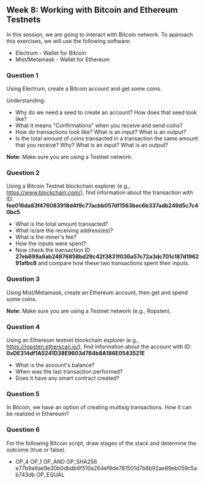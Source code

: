 ## Week 8: Working with Bitcoin and Ethereum Testnets

In this session, we are going to interact with Bitcoin network.
To approach this exercises, we will use the following software:
* Electrum - Wallet for Bitcoin
* Mist/Metamask - Wallet for Ethereum

### Question 1

Using Electrum, create a Bitcoin account and get some coins.

Understanding:
* Why do we need a seed to create an account? How does that seed look like?
* What it means "Confirmations" when you receive and send coins?
* How do transactions look like? What is an input? What is an output?
* Is the total amount of coins transacted in a transaction the same amount that
you receive? Why? What is an input? What is an output?

**Note:** Make sure you are using a Testnet network.

### Question 2

Using a Bitcoin Testnet blockchain explorer (e.g., https://www.blockchain.com/),
find information about the transaction with ID:
**fee016da83f476083918d4f9c77acbb057df1563bec6b337adb249d5c7c40bc5**

* What is the total amount transacted?
* What is/are the receiving address(es)?
* What is the miner's fee?
* How the inputs were spent?
* Now check the transaction ID **27eb699a9ab24876858bd29c42f3831f036a57c72a3dc701c187d196291afbc8** and compare how these two transactions spent their inputs.

### Question 3

Using Mist/Metamask, create an Ethereum account, then get and spend some coins.

**Note:** Make sure you are using a Testnet network (e.g., Ropsten).

### Question 4

Using an Ethereum testnet blockchain explorer (e.g., https://ropsten.etherscan.io/), 
find information about the account with ID: **0xDE314df1A5241D38E9603d784b8A186E0543521E**

* What is the account's balance?
* When was the last transaction performed?
* Does it have any smart contract created?

### Question 5

In Bitcoin, we have an option of creating multisig transactions. How it can be
realized in Ethereum?

### Question 6

For the following Bitcoin script, draw stages of the stack and determine the
outcome (true or false).

* OP_4 OP_1 OP_AND OP_SHA256 e77b9a9ae9e30b0dbdb6f510a264ef9de781501d7b6b92ae89eb059c5ab743db OP_EQUAL
